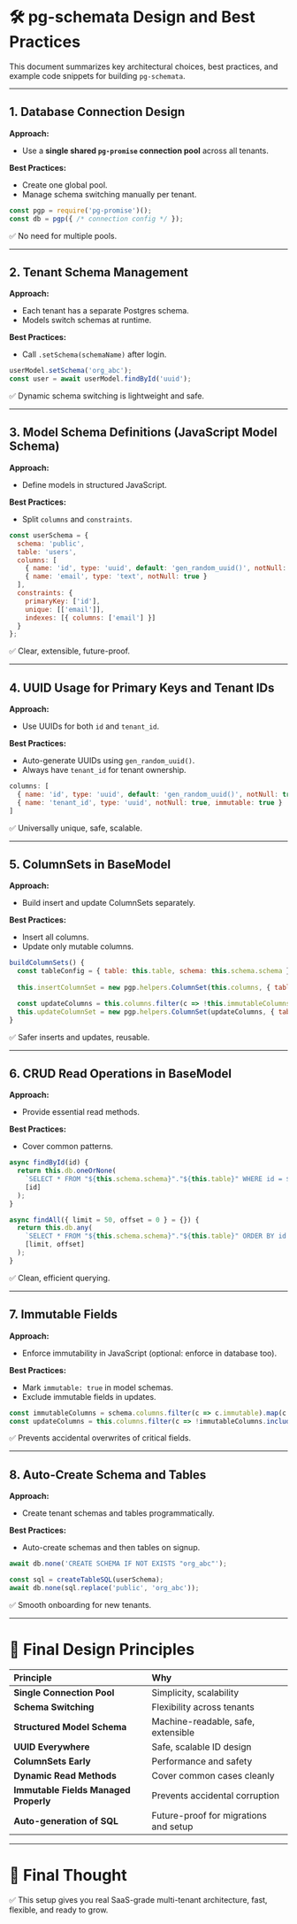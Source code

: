# 🛠️ pg-schemata Design and Best Practices

This document summarizes key architectural choices, best practices, and example code snippets for building `pg-schemata`.

---

## 1. **Database Connection Design**

**Approach:**  
- Use a **single shared `pg-promise` connection pool** across all tenants.

**Best Practices:**
- Create one global pool.
- Manage schema switching manually per tenant.

```javascript
const pgp = require('pg-promise')();
const db = pgp({ /* connection config */ });
```

✅ No need for multiple pools.

---

## 2. **Tenant Schema Management**

**Approach:**  
- Each tenant has a separate Postgres schema.
- Models switch schemas at runtime.

**Best Practices:**
- Call `.setSchema(schemaName)` after login.

```javascript
userModel.setSchema('org_abc');
const user = await userModel.findById('uuid');
```

✅ Dynamic schema switching is lightweight and safe.

---

## 3. **Model Schema Definitions (JavaScript Model Schema)**

**Approach:**  
- Define models in structured JavaScript.

**Best Practices:**
- Split `columns` and `constraints`.

```javascript
const userSchema = {
  schema: 'public',
  table: 'users',
  columns: [
    { name: 'id', type: 'uuid', default: 'gen_random_uuid()', notNull: true, immutable: true },
    { name: 'email', type: 'text', notNull: true }
  ],
  constraints: {
    primaryKey: ['id'],
    unique: [['email']],
    indexes: [{ columns: ['email'] }]
  }
};
```

✅ Clear, extensible, future-proof.

---

## 4. **UUID Usage for Primary Keys and Tenant IDs**

**Approach:**  
- Use UUIDs for both `id` and `tenant_id`.

**Best Practices:**
- Auto-generate UUIDs using `gen_random_uuid()`.
- Always have `tenant_id` for tenant ownership.

```javascript
columns: [
  { name: 'id', type: 'uuid', default: 'gen_random_uuid()', notNull: true, immutable: true },
  { name: 'tenant_id', type: 'uuid', notNull: true, immutable: true }
]
```

✅ Universally unique, safe, scalable.

---

## 5. **ColumnSets in BaseModel**

**Approach:**  
- Build insert and update ColumnSets separately.

**Best Practices:**
- Insert all columns.
- Update only mutable columns.

```javascript
buildColumnSets() {
  const tableConfig = { table: this.table, schema: this.schema.schema };
  
  this.insertColumnSet = new pgp.helpers.ColumnSet(this.columns, { table: tableConfig });

  const updateColumns = this.columns.filter(c => !this.immutableColumns.includes(c));
  this.updateColumnSet = new pgp.helpers.ColumnSet(updateColumns, { table: tableConfig });
}
```

✅ Safer inserts and updates, reusable.

---

## 6. **CRUD Read Operations in BaseModel**

**Approach:**  
- Provide essential read methods.

**Best Practices:**
- Cover common patterns.

```javascript
async findById(id) {
  return this.db.oneOrNone(
    `SELECT * FROM "${this.schema.schema}"."${this.table}" WHERE id = $1`,
    [id]
  );
}

async findAll({ limit = 50, offset = 0 } = {}) {
  return this.db.any(
    `SELECT * FROM "${this.schema.schema}"."${this.table}" ORDER BY id LIMIT $1 OFFSET $2`,
    [limit, offset]
  );
}
```

✅ Clean, efficient querying.

---

## 7. **Immutable Fields**

**Approach:**  
- Enforce immutability in JavaScript (optional: enforce in database too).

**Best Practices:**
- Mark `immutable: true` in model schemas.
- Exclude immutable fields in updates.

```javascript
const immutableColumns = schema.columns.filter(c => c.immutable).map(c => c.name);
const updateColumns = this.columns.filter(c => !immutableColumns.includes(c));
```

✅ Prevents accidental overwrites of critical fields.

---

## 8. **Auto-Create Schema and Tables**

**Approach:**  
- Create tenant schemas and tables programmatically.

**Best Practices:**
- Auto-create schemas and then tables on signup.

```javascript
await db.none('CREATE SCHEMA IF NOT EXISTS "org_abc"');

const sql = createTableSQL(userSchema);
await db.none(sql.replace('public', 'org_abc'));
```

✅ Smooth onboarding for new tenants.

---

# 🎯 Final Design Principles

| Principle | Why |
|:----------|:----|
| **Single Connection Pool** | Simplicity, scalability |
| **Schema Switching** | Flexibility across tenants |
| **Structured Model Schema** | Machine-readable, safe, extensible |
| **UUID Everywhere** | Safe, scalable ID design |
| **ColumnSets Early** | Performance and safety |
| **Dynamic Read Methods** | Cover common cases cleanly |
| **Immutable Fields Managed Properly** | Prevents accidental corruption |
| **Auto-generation of SQL** | Future-proof for migrations and setup |

---

# 🚀 Final Thought

✅ This setup gives you real SaaS-grade multi-tenant architecture, fast, flexible, and ready to grow.